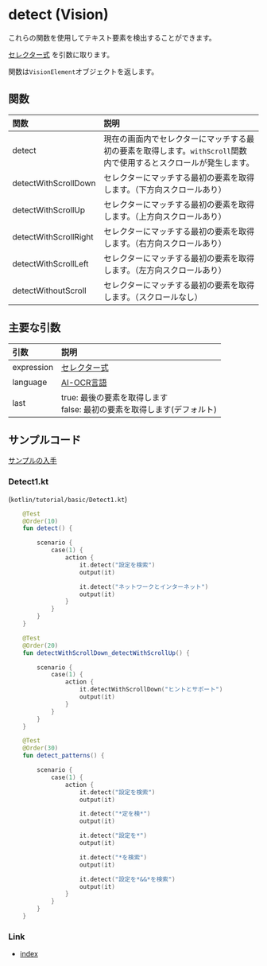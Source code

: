 # detect (Vision)

これらの関数を使用してテキスト要素を検出することができます。

[セレクター式](../../selector_and_nickname/selector_expression_ja.md) を引数に取ります。

関数は`VisionElement`オブジェクトを返します。

## 関数

| 関数                    | 説明                                                              |
|:----------------------|:----------------------------------------------------------------|
| detect                | 現在の画面内でセレクターにマッチする最初の要素を取得します。`withScroll`関数内で使用するとスクロールが発生します。 |
| detectWithScrollDown  | セレクターにマッチする最初の要素を取得します。（下方向スクロールあり）                             |
| detectWithScrollUp    | セレクターにマッチする最初の要素を取得します。（上方向スクロールあり）                             |
| detectWithScrollRight | セレクターにマッチする最初の要素を取得します。（右方向スクロールあり）                             |
| detectWithScrollLeft  | セレクターにマッチする最初の要素を取得します。（左方向スクロールあり）                             |
| detectWithoutScroll   | セレクターにマッチする最初の要素を取得します。（スクロールなし）                                |

## 主要な引数

| 引数         | 説明                                                                      |
|:-----------|:------------------------------------------------------------------------|
| expression | [セレクター式](../../selector_and_nickname/selector_expression_ja.md)         |
| language   | [AI-OCR言語](../../switching_environment/switching_ai_ocr_language_ja.md) |
| last       | true: 最後の要素を取得します<br>false: 最初の要素を取得します(デフォルト)                          |

## サンプルコード

[サンプルの入手](../../../getting_samples_ja.md)

### Detect1.kt

(`kotlin/tutorial/basic/Detect1.kt`)

```kotlin
    @Test
    @Order(10)
    fun detect() {

        scenario {
            case(1) {
                action {
                    it.detect("設定を検索")
                    output(it)

                    it.detect("ネットワークとインターネット")
                    output(it)
                }
            }
        }
    }

    @Test
    @Order(20)
    fun detectWithScrollDown_detectWithScrollUp() {

        scenario {
            case(1) {
                action {
                    it.detectWithScrollDown("ヒントとサポート")
                    output(it)
                }
            }
        }
    }

    @Test
    @Order(30)
    fun detect_patterns() {

        scenario {
            case(1) {
                action {
                    it.detect("設定を検索")
                    output(it)

                    it.detect("*定を検*")
                    output(it)

                    it.detect("設定を*")
                    output(it)

                    it.detect("*を検索")
                    output(it)

                    it.detect("設定を*&&*を検索")
                    output(it)
                }
            }
        }
    }
```

### Link

- [index](../../../../index_ja.md)
